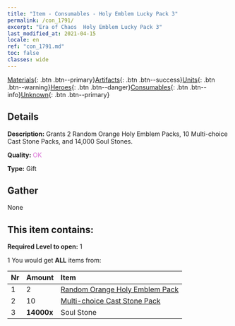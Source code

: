 ```yaml
---
title: "Item - Consumables - Holy Emblem Lucky Pack 3"
permalink: /con_1791/
excerpt: "Era of Chaos  Holy Emblem Lucky Pack 3"
last_modified_at: 2021-04-15
locale: en
ref: "con_1791.md"
toc: false
classes: wide
---
```

 [Materials](/Items/){: .btn .btn--primary}[Artifacts](/Items/Artifacts/){: .btn .btn--success}[Units](/Items/Units/){: .btn .btn--warning}[Heroes](/Items/Heroes/){: .btn .btn--danger}[Consumables](/Items/Consumables/){: .btn .btn--info}[Unknown](/Items/Unknown/){: .btn .btn--primary}

## Details
 **Description:** Grants 2 Random Orange Holy Emblem Packs, 10 Multi-choice Cast Stone Packs, and 14,000 Soul Stones.

 **Quality:** <span style="color: #DA70D6">OK</span>

 **Type:** Gift

## Gather

  None

## This item contains:

 **Required Level to open:** 1

 1 You would get **ALL** items  from:

  | Nr | Amount |     Item    |
  |:---|:-------|:------------|
  | 1 | 2 | [Random Orange Holy Emblem Pack](/Items/con_1794/) |  | 
  | 2 | 10 | [Multi-choice Cast Stone Pack](/Items/con_1480/) |  | 
  | 3 |  **14000x** | Soul Stone  |  | 

